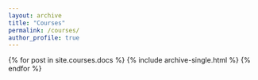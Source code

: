 ```yaml
---
layout: archive
title: "Courses"
permalink: /courses/
author_profile: true
---
```


{% for post in site.courses.docs %}
    {% include archive-single.html %}
{% endfor %}
